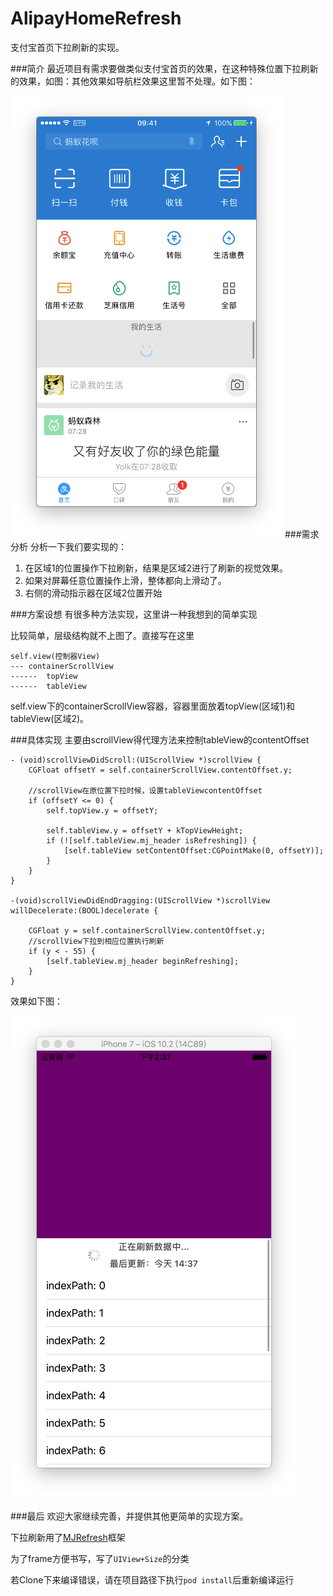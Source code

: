 # AlipayHomeRefresh
支付宝首页下拉刷新的实现。

###简介
最近项目有需求要做类似支付宝首页的效果，在这种特殊位置下拉刷新的效果，如图：其他效果如导航栏效果这里暂不处理。如下图：

![](Snip20170306_4.png)
###需求分析
分析一下我们要实现的：

1. 在区域1的位置操作下拉刷新，结果是区域2进行了刷新的视觉效果。
2. 如果对屏幕任意位置操作上滑，整体都向上滑动了。
3. 右侧的滑动指示器在区域2位置开始

###方案设想
有很多种方法实现，这里讲一种我想到的简单实现

比较简单，层级结构就不上图了。直接写在这里

```
self.view(控制器View)
---	containerScrollView
------	topView
------	tableView
```	
self.view下的containerScrollView容器，容器里面放着topView(区域1)和tableView(区域2)。

###具体实现
主要由scrollView得代理方法来控制tableView的contentOffset

```
- (void)scrollViewDidScroll:(UIScrollView *)scrollView {
    CGFloat offsetY = self.containerScrollView.contentOffset.y;
	
	//scrollView在原位置下拉时候，设置tableViewcontentOffset
    if (offsetY <= 0) {     
        self.topView.y = offsetY;
        
        self.tableView.y = offsetY + kTopViewHeight;
        if (![self.tableView.mj_header isRefreshing]) {
            [self.tableView setContentOffset:CGPointMake(0, offsetY)];
        }
    }
}

-(void)scrollViewDidEndDragging:(UIScrollView *)scrollView willDecelerate:(BOOL)decelerate {
    
    CGFloat y = self.containerScrollView.contentOffset.y;
    //scrollView下拉到相应位置执行刷新
    if (y < - 55) { 
        [self.tableView.mj_header beginRefreshing];
    }
}

```

效果如下图：

![](Snip20170306_5.png)

###最后
欢迎大家继续完善，并提供其他更简单的实现方案。

下拉刷新用了<a href="https://github.com/CoderMJLee/MJRefresh" target="_blank"><u>MJRefresh</u></font></a>框架

为了frame方便书写，写了`UIView+Size`的分类

若Clone下来编译错误，请在项目路径下执行`pod install`后重新编译运行